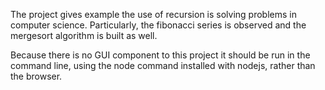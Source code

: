 The project gives example the use of recursion is solving problems in computer science. Particularly, the fibonacci series is observed and the mergesort algorithm is built as well.

Because there is no GUI component to this project it should be run in the command line, using the node command installed with nodejs, rather than the browser.